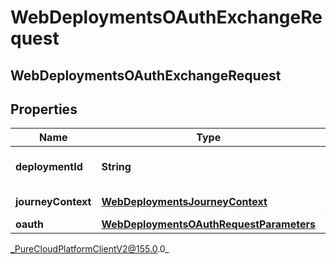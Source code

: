 # WebDeploymentsOAuthExchangeRequest

## WebDeploymentsOAuthExchangeRequest

## Properties

|Name | Type | Description | Notes|
|------------ | ------------- | ------------- | -------------|
| **deploymentId** | **String** | The WebDeployment ID | |
| **journeyContext** | [**WebDeploymentsJourneyContext**](WebDeploymentsJourneyContext) | A Customer journey context. | [optional] |
| **oauth** | [**WebDeploymentsOAuthRequestParameters**](WebDeploymentsOAuthRequestParameters) |  | [optional] |



_PureCloudPlatformClientV2@155.0.0_
